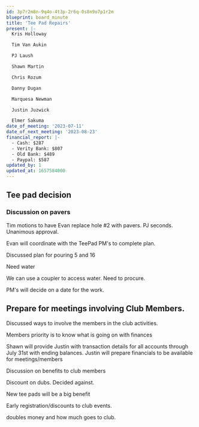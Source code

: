```yaml
---
id: 3p7r2m8n-9q4o-4t3p-2r6q-0s8n9o7p1r2m
blueprint: board_minute
title: 'Tee Pad Repairs'
present: |-
  Kris Holloway

  Tim Van Aukin

  PJ Laush

  Shawn Martin

  Chris Rozum

  Danny Dugan

  Marquesa Newman

  Justin Juzwick

  Elmer Sakuma
date_of_meeting: '2023-07-11'
date_of_next_meeting: '2023-08-23'
financial_report: |-
  - Cash: $287
  - Verity Bank: $807
  - Old Bank: $489
  - Paypal: $587
updated_by: 1
updated_at: 1657584000
---
```

## Tee pad decision
### Discussion on pavers
Tim motions to have Evan replace hole #2 with pavers. PJ seconds. Unanimous approval.

Evan will coordinate with the TeePad PM's to complete plan.

Discussed plan for pouring 5 and 16

Need water

We can use a coupler to access water. Need to procure.

PM's will decide on a date for the work.

## Prepare for meetings involving Club Members.
Discussed ways to involve the members in the club activities.

Members priority is to know what is going on with finances

Shawn will provide Justin with transaction details for all accounts through July 31st with ending balances. Justin will prepare financials to be available for meetings/members

Discussion on benefits to club members

Discount on dubs. Decided against.

New tee pads will be a big benefit

Early registration/discounts to club events.

doubles money and how much goes to club.
